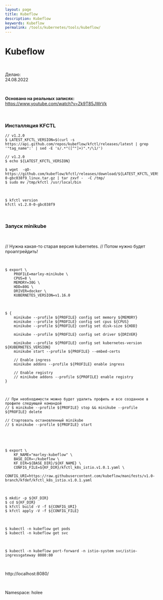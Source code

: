 ```yaml
---
layout: page
title: Kubeflow
description: Kubeflow
keywords: Kubeflow
permalink: /tools/kubernetes/tools/kubeflow/
---
```


# Kubeflow

<br/>

Делаю:  
24.08.2022

<br/>

**Основано на реальных записях:**  
https://www.youtube.com/watch?v=Zk9T85JWrVk

<br/>

### Инсталляция KFCTL

```
// v1.2.0
$ LATEST_KFCTL_VERSION=$(curl -s https://api.github.com/repos/kubeflow/kfctl/releases/latest | grep '"tag_name":' | sed -E 's/.*"([^"]+)".*/\1/')

// v1.2.0
$ echo ${LATEST_KFCTL_VERSION}

$ wget  -qO- https://github.com/kubeflow/kfctl/releases/download/${LATEST_KFCTL_VERSION}/kfctl_v1.2.0-0-gbc038f9_linux.tar.gz | tar zxvf -  -C /tmp/
$ sudo mv /tmp/kfctl /usr/local/bin
```

<br/>

```
$ kfctl version
kfctl v1.2.0-0-gbc038f9
```

<br/>

### Запуск minikube

<br/>

// Нужна какая-то старая версия kubernetes.
// Потом нужно будет проапгрейдить!

<br/>

```
$ export \
    PROFILE=marley-minikube \
    CPUS=8 \
    MEMORY=30G \
    HDD=80G \
    DRIVER=docker \
    KUBERNETES_VERSION=v1.16.0
```

<br/>

```
$ {
    minikube --profile ${PROFILE} config set memory ${MEMORY}
    minikube --profile ${PROFILE} config set cpus ${CPUS}
    minikube --profile ${PROFILE} config set disk-size ${HDD}

    minikube --profile ${PROFILE} config set driver ${DRIVER}

    minikube --profile ${PROFILE} config set kubernetes-version ${KUBERNETES_VERSION}
    minikube start --profile ${PROFILE} --embed-certs

    // Enable ingress
    minikube addons --profile ${PROFILE} enable ingress

    // Enable registry
    // minikube addons --profile ${PROFILE} enable registry
}
```

<br/>

    // При необходимости можно будет удалить профиль и все созданное в профиле следующей командой
    // $ minikube --profile ${PROFILE} stop && minikube --profile ${PROFILE} delete

    // Стартовать остановленный minikube
    // $ minikube --profile ${PROFILE} start

<br/>

<!--
https://github.com/kubeflow/manifests/blob/v1.0-branch/kfdef/kfctl_k8s_istio.yaml
-->

<br/>

###

```
$ export \
    KF_NAME="marley-kubeflow" \
    BASE_DIR=~/kubeflow \
    KF_DIR=${BASE_DIR}/${KF_NAME} \
    CONFIG_FILE=${KF_DIR}/kfctl_k8s_istio.v1.0.1.yaml \
    CONFIG_URI=https://raw.githubusercontent.com/kubeflow/manifests/v1.0-branch/kfdef/kfctl_k8s_istio.v1.0.1.yaml
```

<br/>

```
$ mkdir -p ${KF_DIR}
$ cd ${KF_DIR}
$ kfctl build -V -f ${CONFIG_URI}
$ kfctl apply -V -f ${CONFIG_FILE}
```

<br/>

```
$ kubectl -n kubeflow get pods
$ kubectl -n kubeflow get svc
```

<br/>

```
$ kubectl -n kubeflow port-forward -n istio-system svc/istio-ingressgateway 8080:80
```

<br/>

http://localhost:8080/

<br/>

Namespace: holee
